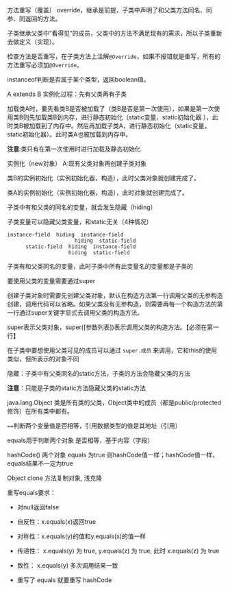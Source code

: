 方法重写（覆盖） override，继承是前提，子类中声明了和父类方法同名、同参、同返回的方法。

子类继承父类中“看得见”的成员，父类中的方法不满足现有的需求，所以子类重新去做定义（实现）。

检查方法是否重写，在子类方法上注解`@Override`，如果不报错就是重写，所有的方法重写必须加`@Override`。

instanceof判断是否属于某个类型，返回boolean值。

A extends B 实例化过程：先有父类再有子类

加载类A时，要先看类B是否被加载了（类B是否是第一次使用），如果是第一次使用类B则先加载类B到内存，进行静态初始化（static变量，static初始化器  <clinit>），此时类B被加载到了内存中。然后再加载子类A，进行静态初始化（static变量，static初始化器）。此时类A也被加载到内存中。

**注意**:类只有在第一次使用时进行加载及静态初始化

实例化（new对象） A:现有父类对象再创建子类对象

类B的实例初始化（实例初始化器，构造<init>），此时父类对象就创建完成了。

类A的实例初始化（实例初始化器，构造<init>），此时对象就创建完成了。





子类中有和父类的同名的变量，就会发生隐藏（hiding）

子类变量可以隐藏父类变量，和static无关（4种情况）

```
instance-field  hiding  instance-field
                      hiding  static-field
      static-field  hiding  instance-field
                    hiding  static-field
```

子类有和父类同名的变量，此时子类中所有此变量名的变量都是子类的

要使用父类的变量需要通过super



创建子类对象时需要先创建父类对象，默认在构造方法第一行调用父类的无参构造创建，调用代码可以省略。如果父类没有无参构造，则需要再每一个构造方法的第一行通过super关键字显式去调用父类的构造方法。

super表示父类对象，super([参数列表])表示调用父类的构造方法。【必须在第一行】

在子类中要想使用父类可见的成员可以通过 `super.成员` 来调用，它和this的使用类似，但所表示的对象不同

隐藏：子类中有父类同名的static方法，子类的方法会隐藏父类的方法

**注意**：只能是子类的static方法隐藏父类的static方法



java.lang.Object 类是所有类的父类，Object类中的成员（都是public/protected修饰）在所有类中都有。

`==`判断两个变量值是否相等，引用数据类型的值是其地址（引用）

equals用于判断两个对象 是否相等，基于内容（字段）

hashCode() 两个对象 equals 为true 则hashCode值一样；hashCode值一样，equals结果不一定为true

Object clone 方法复制对象, 浅克隆



重写equals要求：

- 对null返回false

- 自反性：x.equals(x)返回true

- 对称性：x.equals(y)的值和y.equals(x)的值一样

-  传递性： x.equals(y) 为 true, y.equals(z) 为 true, 此时 x.equals(z) 为 true
- 致性： x.equals(y) 多次调用结果一致
- 重写了 equals 就要重写 hashCode

